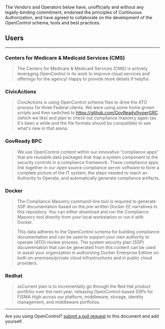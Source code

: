 ---
---

The Vendors and Operators below have, unofficially and without any legally-binding commitment,
endorsed the principles of Continuous Authorization, and have agreed to
collaborate on the development of the OpenControl schema, tools and best practices.

## Users
___


### Centers for Medicare & Medicaid Services (CMS)
>The Centers for Medicare & Medicaid Services (CMS) is actively leveraging OpenControl in its work to improve cloud services and offerings for the agency! Happy to provide more details if helpful.

### CivicActions
>CivicActions is using OpenControl schema files to drive the ATO process for three Federal clients. We were using some home grown scripts and then switched to https://github.com/GovReady/hyperGRC (which we like) and plan to check out compliance masonry again (as it's been a while and the file formats should be compatible) to see what's new in that arena.

### GovReady BPC
> We use OpenControl content within our innovative “compliance apps” that are reusable data packages that map a system component to the security controls in a compliance framework. These compliance apps link together in our open source compliance server software to form a complete picture of the IT system, the steps needed to reach an Authority to Operate, and automatically generate compliance artifacts.

### Docker
>The Compliance Masonry command-line tool is required to generate SSP documentation based on the pre-written Docker EE narratives in this repository. You can either download and run the Compliance Masonry tool directly from your local workstation or run it with Docker.

> This data adheres to the OpenControl schema for building compliance documentation and can be used to support your own authority to operate (ATO) review process. The system security plan (SSP) documentation that can be generated from this content can be used to assist your organization in authorizing Docker Enterprise Edition on both on-premises/private cloud infrastructures and in public cloud providers.

### Redhat
>ssCurrent plan is to incrementally go through the Red Hat product
portfolio over the next year, releasing OpenControl-based SSPs for FISMA High across our platform, middleware, storage, identity management, and middleware portfolios.

___
Are you using OpenControl? [submit a pull request](https://github.com/opencontrol/opencontrol.github.io/compare) to this document and add yourself.


